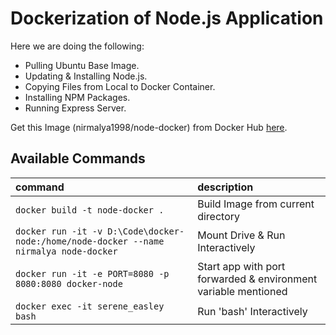 # Dockerization of Node.js Application

Here we are doing the following:

- Pulling Ubuntu Base Image.
- Updating & Installing Node.js.
- Copying Files from Local to Docker Container.
- Installing NPM Packages.
- Running Express Server.

Get this Image (nirmalya1998/node-docker) from Docker Hub [here](https://hub.docker.com/r/nirmalya1998/node-docker).

## Available Commands

| command                                                                               | description                                                    |
| :------------------------------------------------------------------------------------ | :------------------------------------------------------------- |
| `docker build -t node-docker .`                                                       | Build Image from current directory                             |
| `docker run -it -v D:\Code\docker-node:/home/node-docker --name nirmalya node-docker` | Mount Drive & Run Interactively                                |
| `docker run -it -e PORT=8080 -p 8080:8080 docker-node`                                | Start app with port forwarded & environment variable mentioned |
| `docker exec -it serene_easley bash`                                                  | Run 'bash' Interactively                                       |
